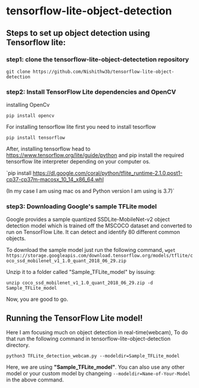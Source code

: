 # tensorflow-lite-object-detection

## Steps to set up object detection using Tensorflow lite:

### step1: clone the tensorflow-lite-object-detectetion repository

`git clone https://github.com/Nishithw3b/tensorflow-lite-object-detection`
### step2: Install TensorFlow Lite dependencies and OpenCV
installing OpenCv 

`pip install opencv`

For installing tensorflow lite first you need to install tesorflow

`pip install tensorflow`

After, installing tensorflow head to https://www.tensorflow.org/lite/guide/python and pip install the required tensorflow lite interpreter depending on your computer os.

`pip install https://dl.google.com/coral/python/tflite_runtime-2.1.0.post1-cp37-cp37m-macosx_10_14_x86_64.whl

(In my case I am using mac os and Python version I am using is 3.7)`

### step3: Downloading Google's sample TFLite model
Google provides a sample quantized SSDLite-MobileNet-v2 object detection model which is trained off the MSCOCO dataset and converted to run on TensorFlow Lite. It can detect and identify 80 different common objects.

To download the sample model just run the following command,
`wget https://storage.googleapis.com/download.tensorflow.org/models/tflite/coco_ssd_mobilenet_v1_1.0_quant_2018_06_29.zip`

Unzip it to a folder called "Sample_TFLite_model" by issuing:

`unzip coco_ssd_mobilenet_v1_1.0_quant_2018_06_29.zip -d Sample_TFLite_model`

Now, you are good to go.

##  Running the TensorFlow Lite model!
Here I am focusing much on object detection in real-time(webcam), To do that run the following command in tensorflow-lite-object-detection directory.

`python3 TFLite_detection_webcam.py --modeldir=Sample_TFLite_model`

Here, we are using **"Sample_TFLite_model"**. You can also use any other model or your custom model by changeing `--modeldir=Name-of-Your-Model` in the above command.
